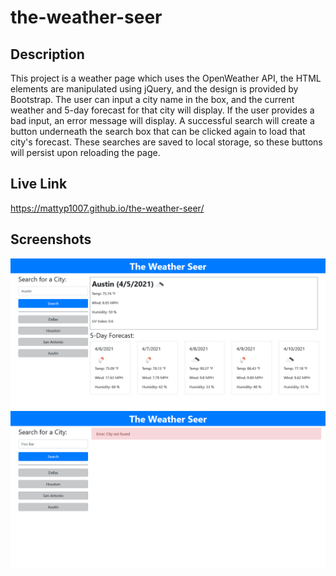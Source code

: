 # the-weather-seer

## Description
This project is a weather page which uses the OpenWeather API, the HTML elements are manipulated using jQuery, and the design is provided by Bootstrap. The user can input a city name in the box, and the current weather and 5-day forecast for that city will display. If the user provides a bad input, an error message will display. A successful search will create a button underneath the search box that can be clicked again to load that city's forecast. These searches are saved to local storage, so these buttons will persist upon reloading the page.

## Live Link
https://mattyp1007.github.io/the-weather-seer/

## Screenshots
![Caption](./assets/images/grab-1.png)
![Caption](./assets/images/grab-2.png)

